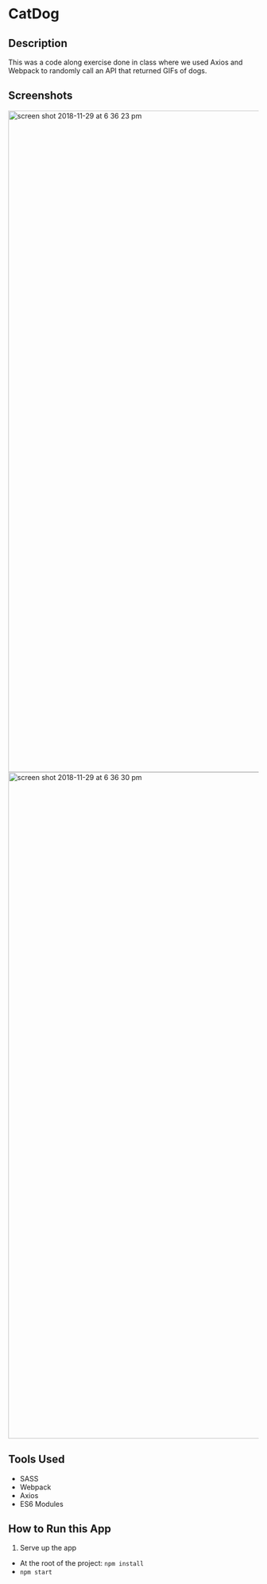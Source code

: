 # CatDog

## Description
This was a code along exercise done in class where we used Axios and Webpack to randomly call an API that returned GIFs of dogs.

## Screenshots
<img width="1331" alt="screen shot 2018-11-29 at 6 36 23 pm" src="https://user-images.githubusercontent.com/16019344/49261057-12f7a200-f406-11e8-821c-c21126217e75.png">
<img width="1341" alt="screen shot 2018-11-29 at 6 36 30 pm" src="https://user-images.githubusercontent.com/16019344/49261058-14c16580-f406-11e8-8e49-bded10341e4b.png">

## Tools Used
* SASS
* Webpack
* Axios
* ES6 Modules

## How to Run this App
1.  Serve up the app
* At the root of the project: `npm install`
* `npm start`

